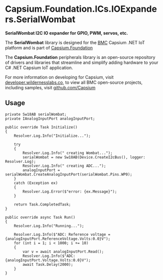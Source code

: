 # Capsium.Foundation.ICs.IOExpanders.SerialWombat

**SerialWombat I2C IO expander for GPIO, PWM, servos, etc.**

The **SerialWombat** library is designed for the [BMC](www.wildernesslabs.co) Capsium .NET IoT platform and is part of [Capsium.Foundation](https://developer.wildernesslabs.co/Capsium/Capsium.Foundation/)

The **Capsium.Foundation** peripherals library is an open-source repository of drivers and libraries that streamline and simplify adding hardware to your C# .NET Capsium IoT application.

For more information on developing for Capsium, visit [developer.wildernesslabs.co](http://developer.wildernesslabs.co/), to view all BMC open-source projects, including samples, visit [github.com/Capsium](https://github.com/Capsium/)

## Usage

```
private Sw18AB serialWombat;
private IAnalogInputPort analogInputPort;

public override Task Initialize()
{
    Resolver.Log.Info("Initialize...");

    try
    {
        Resolver.Log.Info(" creating Wombat...");
        serialWombat = new Sw18AB(Device.CreateI2cBus(), logger: Resolver.Log);
        Resolver.Log.Info(" creating ADC...");
        analogInputPort = serialWombat.CreateAnalogInputPort(serialWombat.Pins.WP0);
    }
    catch (Exception ex)
    {
        Resolver.Log.Error($"error: {ex.Message}");
    }

    return Task.CompletedTask;
}

public override async Task Run()
{
    Resolver.Log.Info("Running...");

    Resolver.Log.Info($"ADC: Reference voltage = {analogInputPort.ReferenceVoltage.Volts:0.0}V");
    for (int i = 1; i < 1000; i += 10)
    {
        var v = await analogInputPort.Read();
        Resolver.Log.Info($"ADC: {analogInputPort.Voltage.Volts:0.0}V");
        await Task.Delay(2000);
    }
}

```

